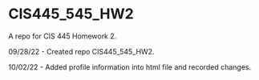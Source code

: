 # CIS445_545_HW2
A repo for CIS 445 Homework 2.

09/28/22 - Created repo CIS445_545_HW2.

10/02/22 - Added profile information into html file and recorded changes.
